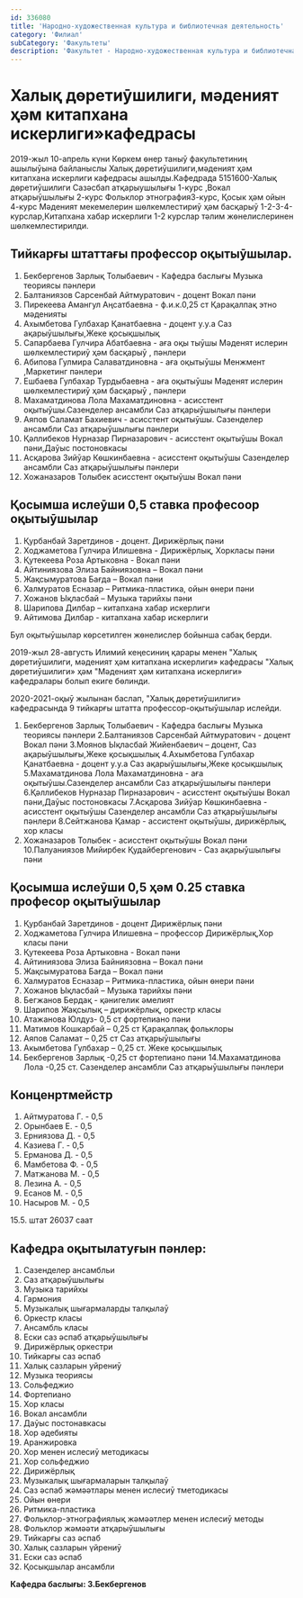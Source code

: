 ```yaml
---
id: 336080
title: 'Народно-художественная культура и библиотечная деятельность'
category: 'Филиал'
subCategory: 'Факультеты'
description: 'Факультет - Народно-художественная культура и библиотечная деятельность'
---
```


# Халық дѳретиȳшилиги, мәденият ҳәм китапхана искерлиги»кафедрасы

2019-жыл 10-апрель күни Кѳркем ѳнер таныȳ факультетиниң ашылыȳына байланыслы Халық дѳретиȳшилиги,мәденият ҳәм китапхана искерлиги кафедрасы ашылды.Кафедрада 5151600-Халық дѳретиȳшилиги  Сазәсбап атқарыушылығы 1-курс  ,Вокал атқарыȳшылығы 2-курс    Фольклор этнография3-курс, Қосык ҳәм ойын 4-курс  Мәденият мекемелерин шѳлкемлестириȳ ҳәм басқарыȳ 1-2-3-4-курслар,Китапхана хабар искерлиги 1-2 курслар тәлим жѳнелислеринен шѳлкемлестирилди.

## Тийкарғы штаттағы профессор оқытыȳшылар.

1. Бекбергенов Зарлық Толыбаевич - Кафедра баслығы Музыка теориясы пәнлери
2. Балтаниязов Сарсенбай Айтмуратович - доцент Вокал пәни
3. Пирекеева Амангул Аңсатбаевна - ф.и.к.0,25 ст   Қарақалпақ этно мәденияты
4. Ахымбетова Гулбахар Қанатбаевна - доцент у.у.а Саз ақарыȳшылығы,Жеке қосықшылық
5. Сапарбаева Гулчира Абатбаевна - аға оқы тыȳшы Мәденят ислерин шѳлкемлестириȳ ҳәм басқарыȳ , пәнлери
6. Абипова Гулмира  Салаватдиновна - аға оқытыȳшы Менжмент ,Маркетинг пәнлери
7. Ешбаева Гулбахар Турдыбаевна - аға оқытыȳшы Мәденят ислерин шѳлкемлестириȳ ҳәм басқарыȳ , пәнлери
8. Махаматдинова Лола Махаматдиновна - асисстент оқытыȳшы.Сазенделер ансамбли Саз атқарыȳшылығы пәнлери
9. Аяпов Саламат Бахиевич - асисстент оқытыȳшы. Сазенделер ансамбли Саз атқарыȳшылығы пәнлери
10. Қәллибеков Нурназар Пирназарович - асисстент оқытыȳшы Вокал пәни,Даȳыс постоновкасы
11. Асқарова Зийȳар Кѳшкинбаевна - асисстент оқытыȳшы Сазенделер ансамбли Саз атқарыȳшылығы пәнлери
12. Хожаназаров Толыбек  асисстент оқытыȳшы Вокал пәни

## Қосымша ислеȳши 0,5 ставка професоор оқытыȳшылар

1. Қурбанбай  Заретдинов - доцент. Дирижёрлық пәни
2. Ходжаметова Гулчира Илишевна - Дирижёрлық, Хоркласы пәни
3. Қутекеева Роза Артыковна - Вокал пәни
4. Айтиниязова Элиза Байниязовна – Вокал пәни 
5. Жақсымуратова Бағда – Вокал пәни
6. Халмуратов Есназар – Ритмика-пластика, ойын ѳнери пәни
7. Хожанов Ықласбай – Музыка тарийхы пәни
8. Шарипова Дилбар – китапхана хабар искерлиги
9. Айтимова Дилбар - китапхана хабар искерлиги

Бул оқытыȳшылар кѳрсетилген жѳнелислер бойынша сабақ берди.

2019-жыл 28-августь Илимий кеңесиниң қарары менен "Халық дѳретиȳшилиги, мәденият ҳәм китапхана искерлиги» кафедрасы "Халық дѳретиȳшилиги» ҳәм  "Мәденият ҳәм китапхана искерлиги» кафедралары болып екиге бѳлинди.

2020-2021-оқыȳ жылынан баслап, "Халық дѳретиȳшилиги» кафедрасында 9 тийкарғы штатта профессор-оқытыȳшылар ислейди.

1. Бекбергенов Зарлық Толыбаевич - Кафедра баслығы Музыка теориясы пәнлери
2.Балтаниязов Сарсенбай Айтмуратович - доцент Вокал пәни
3.Моянов Ықласбай Жийенбаевич – доцент, Саз ақарыȳшылығы,Жеке қосықшылық
4.Ахымбетова Гулбахар Қанатбаевна - доцент у.у.а Саз ақарыȳшылығы,Жеке қосықшылық
5.Махаматдинова Лола Махаматдиновна - аға оқытыȳшы.Сазенделер ансамбли Саз атқарыȳшылығы пәнлери
6.Қәллибеков Нурназар  Пирназарович - асисстент оқытыȳшы Вокал пәни,Даȳыс постоновкасы
7.Асқарова Зийȳар Кѳшкинбаевна - асисстент оқытыȳшы Сазенделер ансамбли Саз атқарыȳшылығы пәнлери
8.Сейтжанова Қамар - ассистент оқытыȳшы, дирижёрлық, хор класы
9. Хожаназаров Толыбек - асисстент оқытыȳшы Вокал пәни
10.Палуаниязов Мийирбек Қудайбергенович - Саз ақарыȳшылығы пәни

## Қосымша ислеȳши 0,5 ҳәм 0.25 ставка професор оқытыȳшылар

1. Қурбанбай  Заретдинов - доцент Дирижёрлық пәни
2. Ходжаметова Гулчира Илишевна – профессор  Дирижёрлық,Хор класы пәни
3. Қутекеева Роза Артыковна - Вокал пәни
4. Айтиниязова Элиза Байниязовна – Вокал пәни 
5. Жақсымуратова Бағда – Вокал пәни
6. Халмуратов Есназар – Ритмика-пластика, ойын ѳнери пәни
7. Хожанов Ықласбай – Музыка тарийхы пәни
8. Бегжанов Бердақ - қәнигелик әмелият
9. Шарипов Жақсылық – дирижёрлық, оркестр класы
10. Атажанова Юлдуз- 0,5 ст фортепиано пәни  
10. Матимов Кошкарбай – 0,25 ст Қарақалпақ фольклоры
11. Аяпов Саламат – 0,25 ст Саз атқарыȳшылығы
12. Акымбетова Гулбахар – 0,25 ст. Жеке қосықшылық
13. Бекбергенов Зарлық -0,25 ст фортепиано пәни
14.Махаматдинова Лола -0,25 ст. Сазенделер ансамбли Саз атқарыȳшылығы пәнлери

## Конценртмейстр

1. Айтмуратова Г. - 0,5
2. Орынбаев Е.  - 0,5
3. Ерниязова Д. - 0,5
4. Казиева Г. - 0,5
5. Ерманова Д. - 0,5
6. Мамбетова Ф. - 0,5
7. Матжанова М. - 0,5
8. Лезина А. - 0,5
9. Есанов М. - 0,5
10. Насыров М. - 0,5

15.5. штат 26037 саат

## Кафедра оқытылатуғын пәнлер:

1.  Сазенделер ансамбльи
2.  Саз атқарыȳшылығы
3.  Музыка тарийхы
4.  Гармония
5.  Музыкалық шығармаларды талқылаȳ 
6.  Оркестр класы 
7.  Ансамбль класы 
8.  Ески саз әспаб атқарыȳшылығы
9.  Дирижёрлық  оркестри 
10. Тийкарғы саз әспаб 
11. Халық сазларын уйрениȳ 
12.  Музыка теориясы
13.  Сольфеджио
14.  Фортепиано
15.  Хор класы
16.  Вокал ансамбли
17.  Даȳыс постонавкасы
18.  Хор әдебияты
19.  Аранжировка
20.  Хор менен ислесиȳ методикасы
21.  Хор сольфеджио
22.  Дирижёрлық
23.  Музыкалық шығармаларын талқылаȳ
24.  Саз әспаб жәмәәтлары менен ислесиȳ тметодикасы
25.  Ойын ѳнери
26.  Ритмика-пластика
27.  Фольклор-этнографиялық жәмәәтлер менен ислесиȳ методы
28.  Фольклор жәмәәти атқарыȳшылығы 
29.  Тийкарғы саз әспаб
30.  Халық сазларын үйрениȳ
31.  Ески саз әспаб
32.  Қосықшылар ансамбли

**Кафедра баслығы: З.Бекбергенов**
